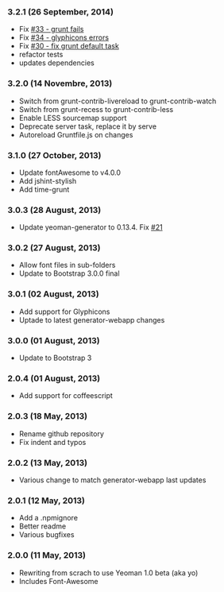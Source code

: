 ### 3.2.1 (26 September, 2014)

* Fix [#33 - grunt fails](https://github.com/Thomas-Lebeau/generator-bootstrap-less/issues/33)
* Fix [#34 - glyphicons errors](https://github.com/Thomas-Lebeau/generator-bootstrap-less/issues/34)
* Fix [#30 - fix grunt default task](https://github.com/Thomas-Lebeau/generator-bootstrap-less/issues/30)
* refactor tests
* updates dependencies

### 3.2.0 (14 Novembre, 2013)

* Switch from grunt-contrib-livereload to grunt-contrib-watch
* Switch from grunt-recess to grunt-contrib-less
* Enable LESS sourcemap support
* Deprecate server task, replace it by serve
* Autoreload Gruntfile.js on changes

### 3.1.0 (27 October, 2013)

* Update fontAwesome to v4.0.0
* Add jshint-stylish
* Add time-grunt

### 3.0.3 (28 August, 2013)

* Update yeoman-generator to 0.13.4. Fix [#21](https://github.com/Thomas-Lebeau/generator-bootstrap-less/pull/21)

### 3.0.2 (27 August, 2013)

* Allow font files in sub-folders
* Update to Bootstrap 3.0.0 final

### 3.0.1 (02 August, 2013)

* Add support for Glyphicons
* Uptade to latest generator-webapp changes

### 3.0.0 (01 August, 2013)

* Update to Bootstrap 3

### 2.0.4 (01 August, 2013)

* Add support for coffeescript

### 2.0.3 (18 May, 2013)

* Rename github repository
* Fix indent and typos

### 2.0.2 (13 May, 2013)

* Various change to match generator-webapp last updates

### 2.0.1 (12 May, 2013)

* Add a .npmignore
* Better readme
* Various bugfixes

### 2.0.0 (11 May, 2013)

* Rewriting from scrach to use Yeoman 1.0 beta (aka yo)
* Includes Font-Awesome
